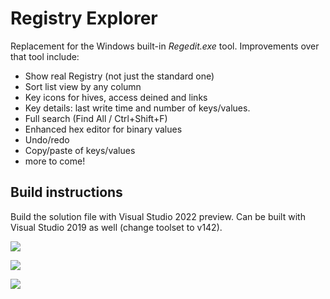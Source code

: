 # Registry Explorer

Replacement for the Windows built-in *Regedit.exe* tool. Improvements over that tool include:

* Show real Registry (not just the standard one)
* Sort list view by any column
* Key icons for hives, access deined and links
* Key details: last write time and number of keys/values.
* Full search (Find All / Ctrl+Shift+F)
* Enhanced hex editor for binary values
* Undo/redo
* Copy/paste of keys/values
* more to come!

## Build instructions

Build the solution file with Visual Studio 2022 preview. Can be built with Visual Studio 2019 as well (change toolset to v142).

![](https://github.com/zodiacon/RegExp/blob/master/regexp1.png)

![](https://github.com/zodiacon/RegExp/blob/master/regexp2.png)

![](https://github.com/zodiacon/RegExp/blob/master/regexp3.png)
